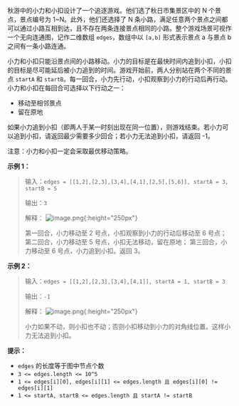 秋游中的小力和小扣设计了一个追逐游戏。他们选了秋日市集景区中的 N 个景点，景点编号为 1~N。此外，他们还选择了 N 条小路，满足任意两个景点之间都可以通过小路互相到达，且不存在两条连接景点相同的小路。整个游戏场景可视作一个无向连通图，记作二维数组 `edges`，数组中以 `[a,b]` 形式表示景点 a 与景点 b 之间有一条小路连通。

小力和小扣只能沿景点间的小路移动。小力的目标是在最快时间内追到小扣，小扣的目标是尽可能延后被小力追到的时间。游戏开始前，两人分别站在两个不同的景点 `startA` 和 `startB`。每一回合，小力先行动，小扣观察到小力的行动后再行动。小力和小扣在每回合可选择以下行动之一：
- 移动至相邻景点
- 留在原地

如果小力追到小扣（即两人于某一时刻出现在同一位置），则游戏结束。若小力可以追到小扣，请返回最少需要多少回合；若小力无法追到小扣，请返回 -1。

注意：小力和小扣一定会采取最优移动策略。

**示例 1：**
>输入：`edges = [[1,2],[2,3],[3,4],[4,1],[2,5],[5,6]], startA = 3, startB = 5`
>
>输出：`3`
>
>解释：
>![image.png](https://pic.leetcode-cn.com/1597991318-goeHHr-image.png){:height="250px"}
>
>第一回合，小力移动至 2 号点，小扣观察到小力的行动后移动至 6 号点；
>第二回合，小力移动至 5 号点，小扣无法移动，留在原地；
>第三回合，小力移动至 6 号点，小力追到小扣。返回 3。


**示例 2：**
>输入：`edges = [[1,2],[2,3],[3,4],[4,1]], startA = 1, startB = 3`
>
>输出：`-1`
>
>解释：
>![image.png](https://pic.leetcode-cn.com/1597991157-QfeakF-image.png){:height="250px"}
>
>小力如果不动，则小扣也不动；否则小扣移动到小力的对角线位置。这样小力无法追到小扣。

**提示：**
- `edges` 的长度等于图中节点个数
- `3 <= edges.length <= 10^5`
- `1 <= edges[i][0], edges[i][1] <= edges.length 且 edges[i][0] != edges[i][1]`
- `1 <= startA, startB <= edges.length 且 startA != startB`

